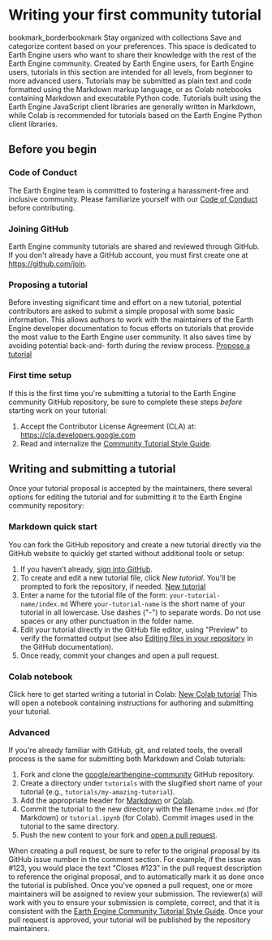  
#  Writing your first community tutorial
bookmark_borderbookmark Stay organized with collections  Save and categorize content based on your preferences. 
This space is dedicated to Earth Engine users who want to share their knowledge with the rest of the Earth Engine community. Created by Earth Engine users, for Earth Engine users, tutorials in this section are intended for all levels, from beginner to more advanced users.
Tutorials may be submitted as plain text and code formatted using the Markdown markup language, or as Colab notebooks containing Markdown and executable Python code. Tutorials built using the Earth Engine JavaScript client libraries are generally written in Markdown, while Colab is recommended for tutorials based on the Earth Engine Python client libraries.
## Before you begin
### Code of Conduct
The Earth Engine team is committed to fostering a harassment-free and inclusive community. Please familiarize yourself with our [Code of Conduct](https://opensource.google/docs/releasing/template/CODE_OF_CONDUCT/) before contributing.
### Joining GitHub
Earth Engine community tutorials are shared and reviewed through GitHub. If you don't already have a GitHub account, you must first create one at https://github.com/join.
### Proposing a tutorial
Before investing significant time and effort on a new tutorial, potential contributors are asked to submit a simple proposal with some basic information. This allows authors to work with the maintainers of the Earth Engine developer documentation to focus efforts on tutorials that provide the most value to the Earth Engine user community. It also saves time by avoiding potential back-and- forth during the review process.
[Propose a tutorial](https://github.com/google/earthengine-community/issues/new?assignees=gino-m%2C+tylere&labels=tutorial+proposal&template=propose-a-tutorial.md&title=%5BTutorial+proposal%5D+Your+tutorial+title+here)
### First time setup
If this is the first time you're submitting a tutorial to the Earth Engine community GitHub repository, be sure to complete these steps _before_ starting work on your tutorial:
  1. Accept the Contributor License Agreement (CLA) at:
https://cla.developers.google.com
  2. Read and internalize the [Community Tutorial Style Guide](https://developers.google.com/earth-engine/tutorials/community/styleguide).


## Writing and submitting a tutorial
Once your tutorial proposal is accepted by the maintainers, there several options for editing the tutorial and for submitting it to the Earth Engine community repository:
### Markdown quick start
You can fork the GitHub repository and create a new tutorial directly via the GitHub website to quickly get started without additional tools or setup:
  1. If you haven't already, [sign into GitHub](https://github.com/login).
  2. To create and edit a new tutorial file, click _New tutorial_. You'll be prompted to fork the repository, if needed.
[New tutorial](https://github.com/google/earthengine-community/new/master/tutorials?value=---%0Atitle%3A%20Your%20tutorial%20title%0Adescription%3A%20A%20short%20description%20of%20the%20tutorial%2C%20all%20on%20one%20line%20with%20no%20carriage%20returns.%0Aauthor%3A%20your-github-username%0Atags%3A%20comma-separated%2C%20lowercase%2C%20list%2C%20of%2C%20related%2C%20keywords%0Adate_published%3A%20YYYY-MM-DD%0A---%0A%3C%21--%0ACopyright%202023%20The%20Google%20Earth%20Engine%20Community%20Authors%0A%0ALicensed%20under%20the%20Apache%20License%2C%20Version%202.0%20%28the%20%22License%22%29%3B%0Ayou%20may%20not%20use%20this%20file%20except%20in%20compliance%20with%20the%20License.%0AYou%20may%20obtain%20a%20copy%20of%20the%20License%20at%0A%0A%20%20%20%20https%3A//www.apache.org/licenses/LICENSE-2.0%0A%0AUnless%20required%20by%20applicable%20law%20or%20agreed%20to%20in%20writing%2C%20software%0Adistributed%20under%20the%20License%20is%20distributed%20on%20an%20%22AS%20IS%22%20BASIS%2C%0AWITHOUT%20WARRANTIES%20OR%20CONDITIONS%20OF%20ANY%20KIND%2C%20either%20express%20or%20implied.%0ASee%20the%20License%20for%20the%20specific%20language%20governing%20permissions%20and%0Alimitations%20under%20the%20License.%0A--%3E%0A%0AIn%20a%20few%20sentences%2C%20describe%20what%20the%20user%20is%20going%20to%20learn.%20Be%20sure%20to%20include%0A_concise_%20background%20information%3B%20only%20include%20what%27s%20helpful%20and%20relevant.%0AWhen%20in%20doubt%2C%20leave%20it%20out%21%0A%0A%23%23%20Section%20heading%201%0A%0ABreak%20up%20your%20tutorial%20into%20manageable%20sections.%0A%0AWith%20one%20or%20more%20paragraphs%2C%20separated%20by%20a%20blank%20line.%0A%0AInside%20your%20sections%2C%20you%20can%20also%3A%0A%0A1.%20Use%20numbered%20lists%0A1.%20..when%20the%20order..%0A1.%20..of%20items%20is%20important.%0A%0AAnd%3A%0A%0A-%20This%20is%20a%20bulleted%20list.%0A-%20Use%20bulleted%20lists%20when%20items%20are%20not%20strictly%20ordered.%0A%0A..and%20even%3A%0A%0AUse%20%20%20%20%20%7C%20tables%20%20%20%7C%20to%20organize%20%7C%20content%0A-------%20%7C%20--------%20%7C%20-----------%20%7C%20-------%0AYour%20%20%20%20%7C%20tables%20%20%20%7C%20can%20%20%20%20%20%20%20%20%20%7C%20also%0Acontain%20%7C%20multiple%20%7C%20rows%20%20%20%20%20%20%20%20%7C%20...%0A%0A%23%23%20Section%20heading%202%0A%0AUse%20separate%20sections%20for%20related%2C%20but%20discrete%2C%20groups%20of%20steps.%0A%0AUse%20code%20blocks%20to%20show%20users%20how%20to%20do%20something%20after%20describing%20it%3A%0A%0A%60%60%60js%0A//%20Use%20comments%20to%20describe%20details%20that%20can%27t%20be%20easily%20expressed%20in%20code.%0A//%20Always%20try%20making%20code%20more%20self%20descriptive%20before%20adding%20a%20comment.%0A//%20Similarly%2C%20avoid%20repeating%20verbatim%20what%27s%20already%20said%20in%20code%0A//%20%28e.g.%2C%20%22assign%20ImageCollection%20to%20variable%20%27coll%27%22%29.%0Avar%20coll%20%3D%20ee.ImageCollection%28%27LANDSAT/LC08/C02/T1_TOA%27%29%3B%0A%60%60%60%0A%0A%23%23%23%20Use%20subsections%20if%20appropriate%0A%0AConsider%20breaking%20longer%20sections%20that%20cover%20multiple%20topics%20or%20span%20multiple%0Apages%20into%20subsections.)
  3. Enter a name for the tutorial file of the form:
`your-tutorial-name/index.md`
Where `your-tutorial-name` is the short name of your tutorial in all lowercase. Use dashes ("-") to separate words. Do not use spaces or any other punctuation in the folder name.
  4. Edit your tutorial directly in the GitHub file editor, using "Preview" to verify the formatted output (see also [Editing files in your repository](https://help.github.com/en/github/managing-files-in-a-repository/editing-files-in-your-repository) in the GitHub documentation).
  5. Once ready, commit your changes and open a pull request.


### Colab notebook
Click here to get started writing a tutorial in Colab:
[New Colab tutorial](https://colab.research.google.com/github/google/earthengine-community/blob/master/tutorials/tutorial-template.ipynb)
This will open a notebook containing instructions for authoring and submitting your tutorial.
### Advanced
If you're already familiar with GitHub, git, and related tools, the overall process is the same for submitting both Markdown and Colab tutorials:
  1. Fork and clone the [google/earthengine-community](https://github.com/google/earthengine-community) GitHub repository.
  2. Create a directory under `tutorials` with the slugified short name of your tutorial (e.g., `tutorials/my-amazing-tutorial`).
  3. Add the appropriate header for [Markdown](https://developers.google.com/earth-engine/tutorials/community/styleguide#markdown) or [Colab](https://developers.google.com/earth-engine/tutorials/community/styleguide#colab).
  4. Commit the tutorial to the new directory with the filename `index.md` (for Markdown) or `tutorial.ipynb` (for Colab). Commit images used in the tutorial to the same directory.
  5. Push the new content to your fork and [open a pull request](https://help.github.com/en/github/collaborating-with-issues-and-pull-requests/creating-a-pull-request-from-a-fork).


When creating a pull request, be sure to refer to the original proposal by its GitHub issue number in the comment section. For example, if the issue was #123, you would place the text "Closes #123" in the pull request description to reference the original proposal, and to automatically mark it as done once the tutorial is published.
Once you've opened a pull request, one or more maintainers will be assigned to review your submission. The reviewer(s) will work with you to ensure your submission is complete, correct, and that it is consistent with the [Earth Engine Community Tutorial Style Guide](https://developers.google.com/earth-engine/tutorials/community/styleguide).
Once your pull request is approved, your tutorial will be published by the repository maintainers.
